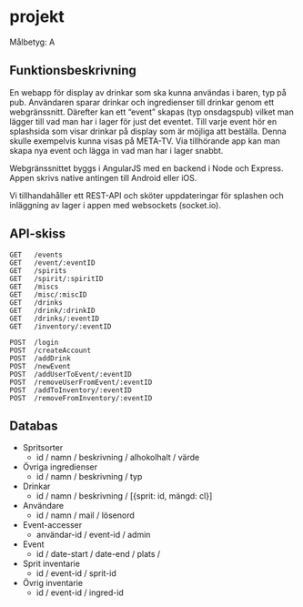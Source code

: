 # projekt
Målbetyg: A

## Funktionsbeskrivning
En webapp för display av drinkar som ska kunna användas i baren, typ på pub.
Användaren sparar drinkar och ingredienser till drinkar genom ett webgränssnitt. Därefter kan ett “event” skapas (typ onsdagspub) vilket man lägger till vad man har i lager för just det eventet. Till varje event hör en splashsida som visar drinkar på display som är möjliga att beställa. Denna skulle exempelvis kunna visas på META-TV. Via tillhörande app kan man skapa nya event och lägga in vad man har i lager snabbt. 

Webgränssnittet byggs i AngularJS med en backend i Node och Express. Appen skrivs native antingen till Android eller iOS.

Vi tillhandahåller ett REST-API och sköter uppdateringar för splashen och inläggning av lager i appen med websockets (socket.io).

## API-skiss
```
GET   /events
GET   /event/:eventID
GET   /spirits
GET   /spirit/:spiritID
GET   /miscs
GET   /misc/:miscID
GET   /drinks
GET   /drink/:drinkID
GET   /drinks/:eventID
GET   /inventory/:eventID

POST  /login
POST  /createAccount
POST  /addDrink
POST  /newEvent
POST  /addUserToEvent/:eventID
POST  /removeUserFromEvent/:eventID
POST  /addToInventory/:eventID
POST  /removeFromInventory/:eventID
```

## Databas
* Spritsorter
  * id / namn / beskrivning / alhokolhalt / värde
* Övriga ingredienser
  * id / namn / beskrivning / typ
* Drinkar
  * id / namn / beskrivning / [{sprit: id, mängd: cl}]
* Användare
  * id / namn / mail / lösenord
* Event-accesser
  * användar-id / event-id / admin
* Event
  * id / date-start / date-end / plats / 
* Sprit inventarie
  * id / event-id / sprit-id
* Övrig inventarie
  * id / event-id / ingred-id
